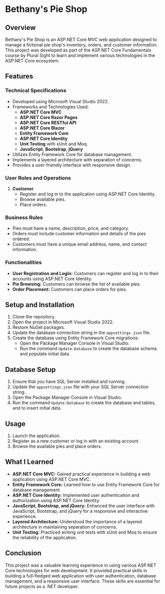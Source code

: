 # Bethany's Pie Shop

## Overview
Bethany's Pie Shop is an ASP.NET Core MVC web application designed to manage a fictional pie shop's inventory, orders, and customer information. This project was developed as part of the ASP.NET Core Fundamentals course by Plural Sight to learn and implement various technologies in the ASP.NET Core ecosystem.

## Features

### Technical Specifications

- Developed using Microsoft Visual Studio 2022.
- Frameworks and Technologies Used:
  - **ASP.NET Core MVC**
  - **ASP.NET Core Razor Pages**
  - **ASP.NET Core RESTful API**
  - **ASP.NET Core Blazor**
  - **Entity Framework Core**
  - **ASP.NET Core Identity**
  - **Unit Testing** with xUnit and Moq.
  - **JavaScript**, **Bootstrap**, **jQuery**
- Utilizes Entity Framework Core for database management.
- Implements a layered architecture with separation of concerns.
- Provides a user-friendly interface with responsive design.

### User Roles and Operations

1. **Customer**
   - Register and log in to the application using ASP.NET Core Identity.
   - Browse available pies.
   - Place orders.

### Business Rules

- Pies must have a name, description, price, and category.
- Orders must include customer information and details of the pies ordered.
- Customers must have a unique email address, name, and contact information.

### Functionalities

- **User Registration and Login:** Customers can register and log in to their accounts using ASP.NET Core Identity.
- **Pie Browsing:** Customers can browse the list of available pies.
- **Order Placement:** Customers can place orders for pies.

## Setup and Installation

1. Clone the repository.
2. Open the project in Microsoft Visual Studio 2022.
3. Restore NuGet packages.
4. Update the database connection string in the `appsettings.json` file.
5. Create the database using Entity Framework Core migrations:
   - Open the Package Manager Console in Visual Studio.
   - Run the command `Update-Database` to create the database schema and populate initial data.

## Database Setup

1. Ensure that you have SQL Server installed and running.
2. Update the `appsettings.json` file with your SQL Server connection string.
3. Open the Package Manager Console in Visual Studio.
4. Run the command `Update-Database` to create the database and tables, and to insert initial data.

## Usage

1. Launch the application.
2. Register as a new customer or log in with an existing account.
3. Browse the available pies and place orders.

## What I Learned

- **ASP.NET Core MVC:** Gained practical experience in building a web application using ASP.NET Core MVC.
- **Entity Framework Core:** Learned how to use Entity Framework Core for database management.
- **ASP.NET Core Identity:** Implemented user authentication and authorization using ASP.NET Core Identity.
- **JavaScript, Bootstrap, and jQuery:** Enhanced the user interface with JavaScript, Bootstrap, and jQuery for a responsive and interactive experience.
- **Layered Architecture:** Understood the importance of a layered architecture in maintaining separation of concerns.
- **Unit Testing:** Practiced writing unit tests with xUnit and Moq to ensure the reliability of the application.

## Conclusion

This project was a valuable learning experience in using various ASP.NET Core technologies for web development. It provided practical skills in building a full-fledged web application with user authentication, database management, and a responsive user interface. These skills are essential for future projects as a .NET developer.

